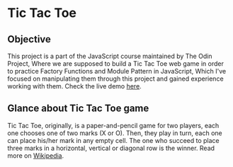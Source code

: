 # Tic Tac Toe

## Objective

This project is a part of the JavaScript course maintained by The Odin Project, Where we are supposed to build a Tic Tac Toe web game in order to practice Factory Functions and Module Pattern in JavaScript, Which I've focused on manipulating them through this project and gained experience working with them.
Check the live demo [here](https://abed-37h.github.io/tic-tac-toe).

## Glance about Tic Tac Toe game

Tic Tac Toe, originally, is a paper-and-pencil game for two players, each one chooses one of two marks  (X or O). Then, they play in turn, each one can place his/her mark in any empty cell. The one who succeed to place three marks in a horizontal, vertical or diagonal row is the winner. Read more on [Wikipedia](https://en.wikipedia.org/wiki/Tic-tac-toe).


